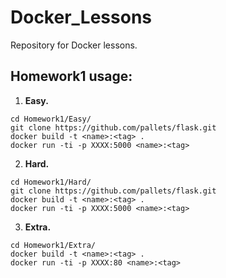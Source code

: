 # Docker_Lessons
Repository for Docker lessons.

## Homework1 usage:
1) **Easy.**
```
cd Homework1/Easy/
git clone https://github.com/pallets/flask.git
docker build -t <name>:<tag> .
docker run -ti -p XXXX:5000 <name>:<tag>
```
2) **Hard.**
```
cd Homework1/Hard/
git clone https://github.com/pallets/flask.git
docker build -t <name>:<tag> .
docker run -ti -p XXXX:5000 <name>:<tag>
```
3) **Extra.**
```
cd Homework1/Extra/
docker build -t <name>:<tag> .
docker run -ti -p XXXX:80 <name>:<tag>
```
